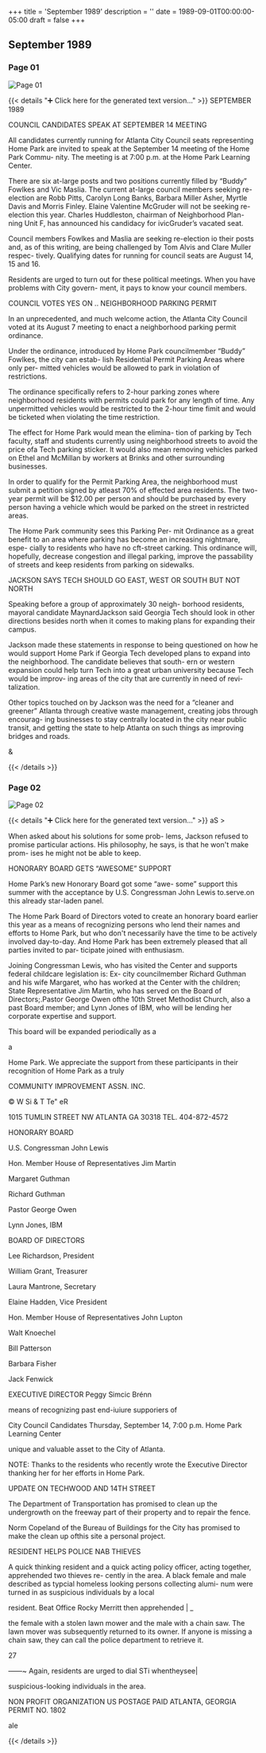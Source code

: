+++
title = 'September 1989'
description = ''
date = 1989-09-01T00:00:00-05:00
draft = false
+++

## September 1989


### Page 01

![Page 01](/1989-09_01.jpg)

{{< details "➕ Click here for the generated text version..." >}}
SEPTEMBER 1989

COUNCIL CANDIDATES SPEAK AT
SEPTEMBER 14 MEETING

All candidates currently running for Atlanta City Council
seats representing Home Park are invited to speak at
the September 14 meeting of the Home Park Commu-
nity. The meeting is at 7:00 p.m. at the Home Park
Learning Center.

There are six at-large posts and two positions
currently filled by “Buddy” Fowlkes and Vic Maslia. The
current at-large council members seeking re-election
are Robb Pitts, Carolyn Long Banks, Barbara Miller
Asher, Myrtle Davis and Morris Finley. Elaine Valentine
McGruder will not be seeking re-election this year.
Charles Huddleston, chairman of Neighborhood Plan-
ning Unit F, has announced his candidacy for ivicGruder’s
vacated seat.

Council members Fowlkes and Maslia are seeking
re-election io their posts and, as of this writing, are
being challenged by Tom Alvis and Clare Muller respec-
tively. Qualifying dates for running for council seats are
August 14, 15 and 16.

Residents are urged to turn out for these political
meetings. When you have problems with City govern-
ment, it pays to know your council members.

COUNCIL VOTES YES ON ..
NEIGHBORHOOD PARKING PERMIT

In an unprecedented, and much welcome action, the
Atlanta City Council voted at its August 7 meeting to
enact a neighborhood parking permit ordinance.

Under the ordinance, introduced by Home Park
councilmember “Buddy” Fowlkes, the city can estab-
lish Residential Permit Parking Areas where only per-
mitted vehicles would be allowed to park in violation of
restrictions.

The ordinance specifically refers to 2-hour parking
zones where neighborhood residents with permits
could park for any length of time. Any unpermitted
vehicles would be restricted to the 2-hour time fimit and
would be ticketed when violating the time restriction.

The effect for Home Park would mean the elimina-
tion of parking by Tech faculty, staff and students
currently using neighborhood streets to avoid the price
ofa Tech parking sticker. It would also mean removing
vehicles parked on Ethel and McMillan by workers at
Brinks and other surrounding businesses.

In order to qualify for the Permit Parking Area, the
neighborhood must submit a petition signed by atleast
70% of effected area residents. The two-year permit
will be $12.00 per person and should be purchased by
every person having a vehicle which would be parked
on the street in restricted areas.

The Home Park community sees this Parking Per-
mit Ordinance as a great benefit to an area where
parking has become an increasing nightmare, espe-
cially to residents who have no cft-street carking. This
ordinance will, hopefully, decrease congestion and
illegal parking, improve the passability of streets and
keep residents from parking on sidewalks.

JACKSON SAYS TECH SHOULD GO EAST,
WEST OR SOUTH BUT NOT NORTH

Speaking before a group of approximately 30 neigh-
borhood residents, mayoral candidate MaynardJackson
said Georgia Tech should look in other directions
besides north when it comes to making plans for
expanding their campus.

Jackson made these statements in response to
being questioned on how he would support Home
Park if Georgia Tech developed plans to expand into
the neighborhood. The candidate believes that south-
ern or western expansion could help turn Tech into a
great urban university because Tech would be improv-
ing areas of the city that are currently in need of revi-
talization.

Other topics touched on by Jackson was the need
for a “cleaner and greener” Atlanta through creative
waste management, creating jobs through encourag-
ing businesses to stay centrally located in the city near
public transit, and getting the state to help Atlanta on
such things as improving bridges and roads.

&


{{< /details >}}




### Page 02

![Page 02](/1989-09_02.jpg)

{{< details "➕ Click here for the generated text version..." >}}
aS >

When asked about his solutions for some prob-
lems, Jackson refused to promise particular actions.
His philosophy, he says, is that he won't make prom-
ises he might not be able to keep.

HONORARY BOARD GETS
“AWESOME” SUPPORT

Home Park’s new Honorary Board got some “awe-
some” support this summer with the acceptance by
U.S. Congressman John Lewis to.serve.on this already
star-laden panel.

The Home Park Board of Directors voted to create
an honorary board earlier this year as a means of
recognizing persons who lend their names and efforts
to Home Park, but who don't necessarily have the time
to be actively involved day-to-day. And Home Park has
been extremely pleased that all parties invited to par-
ticipate joined with enthusiasm.

Joining Congressman Lewis, who has visited the
Center and supports federal childcare legislation is: Ex-
city councilmember Richard Guthman and his wife
Margaret, who has worked at the Center with the
children; State Representative Jim Martin, who has
served on the Board of Directors;.Pastor George Owen
ofthe 10th Street Methodist Church, also a past Board
member; and Lynn Jones of IBM, who will be lending
her corporate expertise and support.

This board will be expanded periodically as a

a

Home Park. We appreciate the support from these
participants in their recognition of Home Park as a truly

COMMUNITY IMPROVEMENT ASSN. INC.

© W Si & T Te" eR

1015 TUMLIN STREET NW ATLANTA GA 30318 TEL. 404-872-4572

HONORARY BOARD

U.S. Congressman John Lewis

Hon. Member House of
Representatives Jim Martin

Margaret Guthman

Richard Guthman

Pastor George Owen

Lynn Jones, IBM

BOARD OF DIRECTORS

Lee Richardson, President

William Grant, Treasurer

Laura Mantrone, Secretary

Elaine Hadden, Vice President

Hon. Member House of
Representatives John Lupton

Walt Knoechel

Bill Patterson

Barbara Fisher

Jack Fenwick

EXECUTIVE DIRECTOR
Peggy Simcic Brénn

means of recognizing past end-iuiure supporiers of

City Council Candidates
Thursday, September 14, 7:00 p.m.
Home Park Learning Center

unique and valuable asset to the City of Atlanta.

NOTE: Thanks to the residents who recently wrote the
Executive Director thanking her for her efforts in Home
Park.

UPDATE ON TECHWOOD
AND 14TH STREET

The Department of Transportation has promised to
clean up the undergrowth on the freeway part of their
property and to repair the fence.

Norm Copeland of the Bureau of Buildings for the City
has promised to make the clean up ofthis site a personal
project.

RESIDENT HELPS POLICE NAB THIEVES

A quick thinking resident and a quick acting policy
officer, acting together, apprehended two thieves re-
cently in the area. A black female and male described
as typcial homeless looking persons collecting alumi-
num were turned in as suspicious individuals by a local

resident. Beat Office Rocky Merritt then apprehended | _

the female with a stolen lawn mower and the male with
a chain saw. The lawn mover was subsequently
returned to its owner. If anyone is missing a chain saw,
they can call the police department to retrieve it.

27

——~ Again, residents are urged to dial STi whentheysee|

suspicious-looking individuals in the area.

NON PROFIT
ORGANIZATION
US POSTAGE PAID
ATLANTA, GEORGIA
PERMIT NO. 1802

ale

{{< /details >}}


